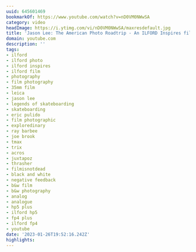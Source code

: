 ```yaml
---
uuid: 645601469
bookmarkOf: https://www.youtube.com/watch?v=nD0VM0NWwSA
category: video
headImage: https://i.ytimg.com/vi/nD0VM0NWwSA/maxresdefault.jpg
title: 'Jason Lee: The American Photo Roadtrip - An ILFORD Inspires film'
domain: youtube.com
description: ''
tags:
- ilford
- ilford photo
- ilford inspires
- ilford film
- photography
- film photography
- 35mm film
- leica
- jason lee
- legends of skateboarding
- skateboarding
- eric pulido
- film photographic
- exploredinary
- ray barbee
- joe brook
- tmax
- trix
- acros
- juxtapoz
- thrasher
- filmisnotdead
- black and white
- negative feedback
- b&w film
- b&w photography
- analog
- analogue
- hp5 plus
- ilford hp5
- fp4 plus
- ilford fp4
- youtube
date: '2023-01-26T19:52:16.242Z'
highlights:
---
```



